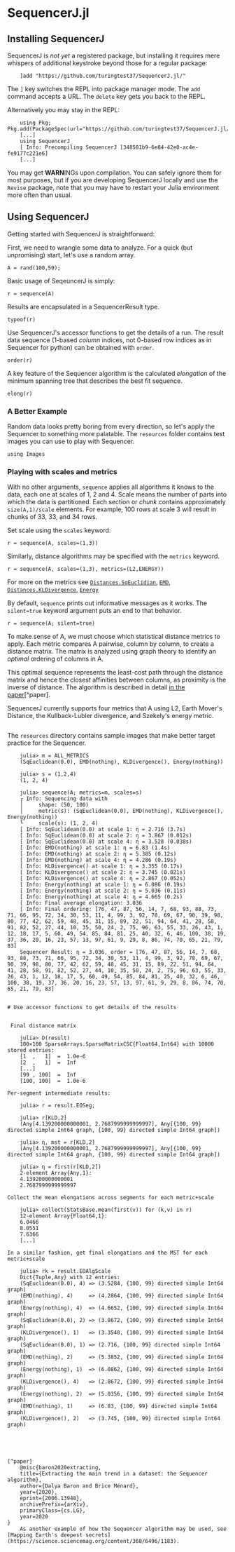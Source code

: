 # SequencerJ.jl

## Installing SequencerJ

SequencerJ is *not yet* a registered package, but installing it requires mere whispers of additional keystroke beyond those for a regular package:

```@repl
    ]add "https://github.com/turingtest37/SequencerJ.jl/"
```
The `]` key switches the REPL into package manager mode. The `add` command accepts a URL. The  `delete` key gets you back to the REPL.

Alternatively you may stay in the REPL:

```@repl
    using Pkg; Pkg.add(PackageSpec(url="https://github.com/turingtest37/SequencerJ.jl/"))
    [...]
    using SequencerJ
    [ Info: Precompiling SequencerJ [348581b9-6e84-42e0-ac4e-fe9177c221e6]
    [...]
```
You may get **WARN**INGs upon compilation. You can safely ignore them for most purposes, but if you are developing SequencerJ locally and use the `Revise` package, note that you may have to restart your Julia environment more often than usual.


## Using SequencerJ

Getting started with SequencerJ is straightforward:

First, we need to wrangle some data to analyze. For a quick (but unpromising) start, let's use a random array.
```@example 1
A = rand(100,50);
```
Basic usage of SeqeuncerJ is simply:
```@example 1
r = sequence(A)
```

Results are encapsulated in a SequencerResult type.
```@example 1
typeof(r)
```

Use SequencerJ's accessor functions to get the details of a run. The result data sequence (1-based *column* indices, not 0-based row indices as in Sequencer for python) can be obtained with `order`.
```@example 1
order(r)
```

A key feature of the Sequencer algorithm is the calculated *elongation* of the minimum spanning tree that describes the best fit sequence.
```@example 1
elong(r)
```
### A Better Example
Random data looks pretty boring from every direction, so let's apply the Sequencer to something more palatable. The `resources` folder contains test images you can use to play with Sequencer.

```@example 2
using Images

```


### Playing with scales and metrics

With no other arguments, `sequence` applies all algorithms it knows to the data, each one at scales of 1, 2 and 4. Scale means the number of parts into which the data is partitioned. Each section or *chunk* contains approximately `size(A,1)/scale` elements. For example, 100 rows at scale 3 will result in chunks of 33, 33, and 34 rows.

Set scale using the `scales` keyword:
```@example 2
r = sequence(A, scales=(1,3))
```

Similarly, distance algorithms may be specified with the `metrics` keyword.
```@example 2
r = sequence(A, scales=(1,3), metrics=(L2,ENERGY))
```
For more on the metrics see [`Distances.SqEuclidian`](@ref), [`EMD`](@ref), [`Distances.KLDivergence`](@ref), [`Energy`](@ref) 

By default, `sequence` prints out informative messages as it works. The `silent=true` keyword argument puts an end to that behavior.
```@example 2
r = sequence(A; silent=true)
```

To make sense of A, we must choose which statistical distance metrics to apply. Each metric compares A pairwise, column by column, to create a distance matrix. The matrix is analyzed using graph theory to identify an *optimal* ordering of columns in A.



This optimal sequence represents the least-cost path through the distance matrix and hence the closest affinities between columns, as proximity is the inverse of distance. The algorithm is described in detail [in the paper](https://arxiv.org/abs/2006.13948)[^paper].



SequencerJ currently supports four metrics that A using L2, Earth Mover's Distance, the Kullback-Lubler divergence, and Szekely's energy metric.

```
```

The `resources` directory contains sample images that make better target practice for the Sequencer.



```@example 2
    julia> m = ALL_METRICS
    (SqEuclidean(0.0), EMD(nothing), KLDivergence(), Energy(nothing))

    julia> s = (1,2,4)
    (1, 2, 4)

    julia> sequence(A; metrics=m, scales=s)
    ┌ Info: Sequencing data with
    │     shape: (50, 100)
    │     metric(s): (SqEuclidean(0.0), EMD(nothing), KLDivergence(), Energy(nothing))
    └     scale(s): (1, 2, 4)
    [ Info: SqEuclidean(0.0) at scale 1: η = 2.716 (3.7s)
    [ Info: SqEuclidean(0.0) at scale 2: η = 3.867 (0.012s)
    [ Info: SqEuclidean(0.0) at scale 4: η = 3.528 (0.038s)
    [ Info: EMD(nothing) at scale 1: η = 6.83 (1.4s)
    [ Info: EMD(nothing) at scale 2: η = 5.385 (0.12s)
    [ Info: EMD(nothing) at scale 4: η = 4.286 (0.19s)
    [ Info: KLDivergence() at scale 1: η = 3.355 (0.17s)
    [ Info: KLDivergence() at scale 2: η = 3.745 (0.021s)
    [ Info: KLDivergence() at scale 4: η = 2.867 (0.052s)
    [ Info: Energy(nothing) at scale 1: η = 6.086 (0.19s)
    [ Info: Energy(nothing) at scale 2: η = 5.036 (0.11s)
    [ Info: Energy(nothing) at scale 4: η = 4.665 (0.2s)
    [ Info: Final average elongation: 3.036
    [ Info: Final ordering: [76, 47, 87, 56, 14, 7, 68, 93, 88, 73, 71, 66, 95, 72, 34, 30, 53, 11, 4, 99, 3, 92, 78, 69, 67, 90, 39, 98, 80, 77, 42, 62, 59, 48, 45, 31, 15, 89, 22, 51, 94, 64, 41, 28, 58, 91, 82, 52, 27, 44, 10, 35, 50, 24, 2, 75, 96, 63, 55, 33, 26, 43, 1, 12, 18, 17, 5, 60, 49, 54, 85, 84, 81, 25, 40, 32, 6, 46, 100, 38, 19, 37, 36, 20, 16, 23, 57, 13, 97, 61, 9, 29, 8, 86, 74, 70, 65, 21, 79, 83]
    Sequencer Result: η = 3.036, order = [76, 47, 87, 56, 14, 7, 68, 93, 88, 73, 71, 66, 95, 72, 34, 30, 53, 11, 4, 99, 3, 92, 78, 69, 67, 90, 39, 98, 80, 77, 42, 62, 59, 48, 45, 31, 15, 89, 22, 51, 94, 64, 41, 28, 58, 91, 82, 52, 27, 44, 10, 35, 50, 24, 2, 75, 96, 63, 55, 33, 26, 43, 1, 12, 18, 17, 5, 60, 49, 54, 85, 84, 81, 25, 40, 32, 6, 46, 100, 38, 19, 37, 36, 20, 16, 23, 57, 13, 97, 61, 9, 29, 8, 86, 74, 70, 65, 21, 79, 83]


# Use accessor functions to get details of the results


 Final distance matrix   

    julia> D(result)
    100×100 SparseArrays.SparseMatrixCSC{Float64,Int64} with 10000 stored entries:
    [1  ,   1]  =  1.0e-6
    [2  ,   1]  =  Inf
    [...]
    [99 , 100]  =  Inf
    [100, 100]  =  1.0e-6

Per-segment intermediate results:

    julia> r = result.EOSeg;

    julia> r[KLD,2]
    (Any[4.139200000000001, 2.7687999999999997], Any[{100, 99} directed simple Int64 graph, {100, 99} directed simple Int64 graph])

    julia> η, mst = r[KLD,2]
    (Any[4.139200000000001, 2.7687999999999997], Any[{100, 99} directed simple Int64 graph, {100, 99} directed simple Int64 graph])

    julia> η = first(r[KLD,2])
    2-element Array{Any,1}:
    4.139200000000001
    2.7687999999999997

Collect the mean elongations across segments for each metric+scale

    julia> collect(StatsBase.mean(first(v)) for (k,v) in r)
    12-element Array{Float64,1}:
    6.0466
    8.0551
    7.6366
    [...]

In a similar fashion, get final elongations and the MST for each metric+scale

    julia> rk = result.EOAlgScale
    Dict{Tuple,Any} with 12 entries:
    (SqEuclidean(0.0), 4) => (3.5284, {100, 99} directed simple Int64 graph)
    (EMD(nothing), 4)     => (4.2864, {100, 99} directed simple Int64 graph)
    (Energy(nothing), 4)  => (4.6652, {100, 99} directed simple Int64 graph)
    (SqEuclidean(0.0), 2) => (3.8672, {100, 99} directed simple Int64 graph)
    (KLDivergence(), 1)   => (3.3548, {100, 99} directed simple Int64 graph)
    (SqEuclidean(0.0), 1) => (2.716, {100, 99} directed simple Int64 graph)
    (EMD(nothing), 2)     => (5.3852, {100, 99} directed simple Int64 graph)
    (Energy(nothing), 1)  => (6.0862, {100, 99} directed simple Int64 graph)
    (KLDivergence(), 4)   => (2.8672, {100, 99} directed simple Int64 graph)
    (Energy(nothing), 2)  => (5.0356, {100, 99} directed simple Int64 graph)
    (EMD(nothing), 1)     => (6.83, {100, 99} directed simple Int64 graph)
    (KLDivergence(), 2)   => (3.745, {100, 99} directed simple Int64 graph)





[^paper]
    @misc{baron2020extracting,
    title={Extracting the main trend in a dataset: the Sequencer algorithm},
    author={Dalya Baron and Brice Ménard},
    year={2020},
    eprint={2006.13948},
    archivePrefix={arXiv},
    primaryClass={cs.LG},
    year=2020
}
    As another example of how the Sequencer algorithm may be used, see [Mapping Earth's deepest secrets](https://science.sciencemag.org/content/368/6496/1183).

